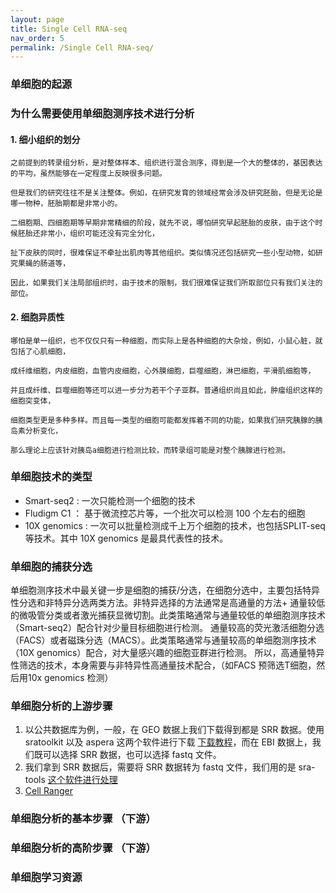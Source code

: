 ```yaml
---
layout: page
title: Single Cell RNA-seq
nav_order: 5
permalink: /Single Cell RNA-seq/
---
```

### 单细胞的起源
### 为什么需要使用单细胞测序技术进行分析

#### 1. 细小组织的划分

    之前提到的转录组分析，是对整体样本、组织进行混合测序，得到是一个大的整体的，基因表达的平均，虽然能够在一定程度上反映很多问题。
    
    但是我们的研究往往不是关注整体。例如，在研究发育的领域经常会涉及研究胚胎，但是无论是哪一物种，胚胎期都是非常小的。
    
    二细胞期、四细胞期等早期非常精细的阶段，就先不说，哪怕研究早起胚胎的皮肤，由于这个时候胚胎还非常小，组织可能还没有完全分化，
    
    扯下皮肤的同时，很难保证不牵扯出肌肉等其他组织。类似情况还包括研究一些小型动物，如研究果蝇的肠道等，
    
    因此，如果我们关注局部组织时，由于技术的限制，我们很难保证我们所取部位只有我们关注的部位。
    
#### 2. 细胞异质性

    哪怕是单一组织，也不仅仅只有一种细胞，而实际上是各种细胞的大杂烩，例如，小鼠心脏，就包括了心肌细胞，
    
    成纤维细胞，内皮细胞，血管内皮细胞，心外膜细胞，巨噬细胞，淋巴细胞，平滑肌细胞等，

    并且成纤维、巨噬细胞等还可以进一步分为若干个子亚群。普通组织尚且如此，肿瘤组织这样的细胞突变体，
    
    细胞类型更是多种多样。而且每一类型的细胞可能都发挥着不同的功能，如果我们研究胰腺的胰岛素分析变化，
    
    那么理论上应该针对胰岛a细胞进行检测比较，而转录组可能是对整个胰腺进行检测。
    
### 单细胞技术的类型
- Smart-seq2 : 一次只能检测一个细胞的技术
- Fludigm C1 ： 基于微流控芯片等，一个批次可以检测 100 个左右的细胞
- 10X genomics : 一次可以批量检测成千上万个细胞的技术，也包括SPLIT-seq等技术。其中 10X genomics 是最具代表性的技术。

### 单细胞的捕获分选

单细胞测序技术中最关键一步是细胞的捕获/分选，在细胞分选中，主要包括特异性分选和非特异分选两类方法。非特异选择的方法通常是高通量的方法+
通量较低的微吸管分类或者激光捕获显微切割。此类策略通常与通量较低的单细胞测序技术（Smart-seq2）配合针对少量目标细胞进行检测。
通量较高的荧光激活细胞分选（FACS）或者磁珠分选（MACS）。此类策略通常与通量较高的单细胞测序技术（10X genomics）配合，对大量感兴趣的细胞亚群进行检测。
所以，高通量特异性筛选的技术，本身需要与非特异性高通量技术配合，（如FACS 预筛选T细胞，然后用10x genomics 检测）

### 单细胞分析的上游步骤

1. 以公共数据库为例，一般，在 GEO 数据上我们下载得到都是 SRR 数据。使用 sratoolkit 以及 aspera 这两个软件进行下载 [下载教程](https://mp.weixin.qq.com/s?__biz=MzI1Njk4ODE0MQ==&mid=2247484146&idx=1&sn=16e09b82d048eed1ff6100b22970abd5&scene=21#wechat_redirect)，而在 EBI 数据上，我们既可以选择 SRR 数据，也可以选择 fastq 文件。
2. 我们拿到 SRR 数据后，需要将 SRR 数据转为 fastq 文件，我们用的是 sra-tools [这个软件进行处理](https://mp.weixin.qq.com/s?__biz=MzI1Njk4ODE0MQ==&mid=2247484179&idx=1&sn=fe84f5243a6021fe6afea128e3ac273a&scene=21#wechat_redirect)
3. [Cell Ranger](https://mp.weixin.qq.com/s?__biz=MzI1Njk4ODE0MQ==&mid=2247484355&idx=1&sn=7860fe0c46073a55d2d3700822c3103b&scene=21#wechat_redirect)

### 单细胞分析的基本步骤 （下游）
### 单细胞分析的高阶步骤 （下游）
### 单细胞学习资源
